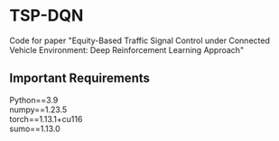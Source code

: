 # TSP-DQN
Code for paper "Equity-Based Traffic Signal Control under Connected Vehicle Environment: Deep Reinforcement Learning Approach"
## Important Requirements
Python==3.9\
numpy==1.23.5\
torch==1.13.1+cu116\
sumo==1.13.0
